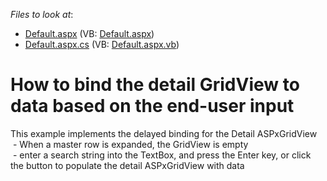 <!-- default file list -->
*Files to look at*:

* [Default.aspx](./CS/WebSite/Default.aspx) (VB: [Default.aspx](./VB/WebSite/Default.aspx))
* [Default.aspx.cs](./CS/WebSite/Default.aspx.cs) (VB: [Default.aspx.vb](./VB/WebSite/Default.aspx.vb))
<!-- default file list end -->
# How to bind the detail GridView to data based on the end-user input


<p>This example implements the delayed binding for the Detail ASPxGridView<br />
 - When a master row is expanded, the GridView is empty<br />
 -  enter a search string into the TextBox, and press the Enter key, or click the button to populate the detail ASPxGridView with data</p>

<br/>


